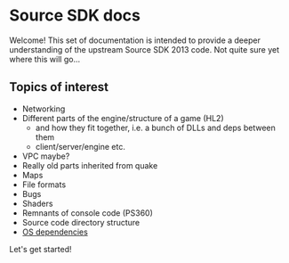 # Source SDK docs

Welcome! This set of documentation is intended to provide a deeper understanding of the upstream Source SDK 2013 code. Not quite sure yet where this will go...

## Topics of interest

- Networking
- Different parts of the engine/structure of a game (HL2)
    - and how they fit together, i.e. a bunch of DLLs and deps between them
    - client/server/engine etc.
- VPC maybe?
- Really old parts inherited from quake
- Maps
- File formats
- Bugs
- Shaders
- Remnants of console code (PS360)
- Source code directory structure
- [OS dependencies](./dependencies.md)

Let's get started!